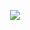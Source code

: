 
<div align="center">

![](https://i.makeagif.com/media/8-07-2016/GE9JgY.gif)

<div align="center">
